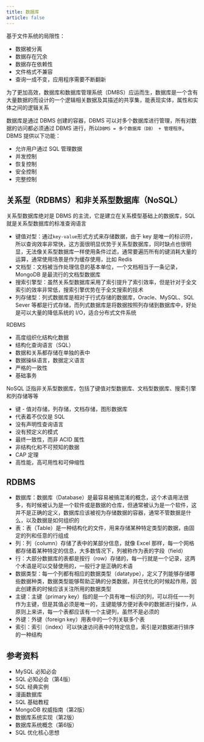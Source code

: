 ```yaml
---
title: 数据库
article: false
---
```


基于文件系统的局限性：

+ 数据被分离
+ 数据存在冗余
+ 数据存在依赖性
+ 文件格式不兼容
+ 查询一成不变，应用程序需要不断翻新

为了更加高效，数据库和数据库管理系统（DMBS）应运而生，数据库是一个含有大量数据的而设计的一个逻辑相关数据及其描述的共享集，能表现实体，属性和实体之间的逻辑关系

数据库是通过 DBMS 创建的容器，DBMS 可以对多个数据库进行管理，所有对数据的访问都必须通过 DBMS 进行，所以`DBMS = 多个数据库（DB） + 管理程序`。DBMS 提供以下功能：

+ 允许用户通过 SQL 管理数据
+ 并发控制
+ 恢复控制
+ 安全控制
+ 完整控制

## 关系型（RDBMS）和非关系型数据库（NoSQL）

关系型数据库绝对是 DBMS 的主流，它是建立在关系模型基础上的数据库，SQL 就是关系型数据库的标准查询语言

+ 键值对型：通过`key-value`形式方式来存储数据，由于 key 是唯一的标识符，所以查询效率非常快，这方面很明显优势于关系型数据库，同时缺点也很明显，无法像关系型数据库一样使用条件过滤，通常要遍历所有的键消耗大量的运算，通常使用场景是作为缓存使用，比如 Redis
+ 文档型：文档被当作处理信息的基本单位，一个文档相当于一条记录，MongoDB 是最流行的文档型数据库
+ 搜索引擎型：虽然关系型数据库采用了索引提升了索引效率，但是针对于全文索引的效率非常低，搜索引擎优势在于全文搜索的技术
+ 列存储型：列式数据库是相对于行式存储的数据库，Oracle、MySQL、SQL Sever 等都是行式存储，而列式数据库是将数据按照列存储到数据库中，好处是可以大量的降低系统的 I/O，适合分布式文件系统

RDBMS

+ 高度组织化结构化数据
+ 结构化查询语言（SQL）
+ 数据和关系都存储在单独的表中
+ 数据操纵语言，数据定义语言
+ 严格的一致性
+ 基础事务

NoSQL 泛指非关系型数据库，包括了键值对型数据库、文档型数据库、搜索引擎和列存储等等

+ 键 - 值对存储，列存储，文档存储，图形数据库
+ 代表着不仅仅是 SQL
+ 没有声明性查询语言
+ 没有预定义的模式
+ 最终一致性，而非 ACID 属性
+ 非结构化和不可预知的数据
+ CAP 定理
+ 高性能，高可用性和可伸缩性

## RDBMS

+ 数据库：数据库（Database）是最容易被搞混淆的概念，这个术语用法很多，有时候被认为是一个软件或是数据的仓库，但通常被认为是一个软件，这并不是正确的定义，数据库应该被视为存储数据的容器，通常不管数据是什么，以及数据是如何组织的
+ 表：表（Table）是一种结构化的文件，用来存储某种特定类型的数据，由固定的列和任意的行组成
+ 列：列（column）存储了表中的某部分信息，就像 Excel 那样，每一个网格都存储着某种特定的信息，大多数情况下，列被称作为表的字段（field）
+ 行：大部分数据库的表都是按行（row）存储的，每一行就是一个记录，这两个术语是可以交替使用的，一般行才是正确的术语
+ 数据类型：每一个列都有相应的数据类型（datatype），定义了列能够存储哪些数据种类，数据类型能够帮助正确的分类数据，并在优化的时候起作用，因此创建表的时候应该关注所用的数据类型
+ 主键：主键（primary key）指的是一个具有唯一标识的列，可以将任一一列作为主键，但是其值必须是唯一的，主键能够方便对表中的数据进行操作，从原则上来讲，每一个表都应该有一个主键列，虽然不是必须的
+ 外键：外键（foreign key）用表中的一个列关联多个表
+ 索引：索引（index）可以快速访问表中的特定信息，索引是对数据进行排序的一种结构

## 参考资料

+ MySQL 必知必会
+ SQL 必知必会（第4版）
+ SQL 经典实例
+ 漫画数据库
+ SQL 基础教程
+ MongoDB 权威指南（第2版）
+ 数据库系统实现（第2版）
+ 数据库系统概念（第6版）
+ SQL 优化核心思想
